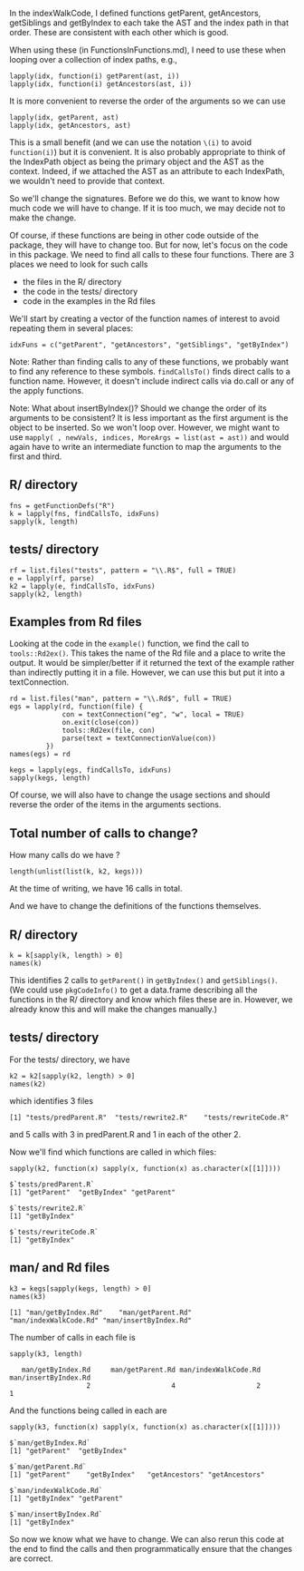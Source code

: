 In the indexWalkCode, I defined functions getParent, getAncestors, getSiblings and getByIndex
to each take the AST and the index path in that order.
These are consistent with each other which is good.

When using these (in FunctionsInFunctions.md), I need to use these when looping over a collection of
index paths, e.g.,
```
lapply(idx, function(i) getParent(ast, i))
lapply(idx, function(i) getAncestors(ast, i))
```

It is more convenient to reverse the order of the arguments so we can use
```
lapply(idx, getParent, ast)
lapply(idx, getAncestors, ast)
```

This is a  small benefit (and we can use the notation `\(i)` to avoid `function(i)`)
but it is convenient.
It is also probably appropriate to think of the IndexPath object as being the primary object
and the AST as the context. Indeed, if we attached the AST as an attribute to each IndexPath,
we wouldn't need to provide that context.

So we'll change the signatures.
Before we do this, we want to know how much code we will have to change.
If it is too much, we may decide not to make the change.

Of course, if these functions are being in other code outside of the package, they will have to
change too.
But for now, let's focus on the code in this package.
We need to find all calls to these four functions.
There are 3 places we need to look for such calls

+ the files in the R/ directory
+ the code in the tests/ directory
+ code in the examples in the Rd files


We'll start by creating a vector of the function names of interest to avoid repeating them in
several places:
```
idxFuns = c("getParent", "getAncestors", "getSiblings", "getByIndex")
```

Note: Rather than finding calls to any of these functions, we probably
want to find any reference to these symbols. 
`findCallsTo()` finds direct calls to a function name.
However, it doesn't include indirect calls via do.call or any of the apply functions.


Note:  What about insertByIndex()? Should we change the order of its arguments to be consistent?
It is less important as the first argument is the object to be inserted. So we won't loop over.
However, we might want to use `mapply( , newVals, indices, MoreArgs = list(ast = ast))` and would
again have to write an intermediate function to map the arguments to the first and third.


## R/ directory

```{r}
fns = getFunctionDefs("R")
k = lapply(fns, findCallsTo, idxFuns)
sapply(k, length)
```

## tests/ directory

```{r}
rf = list.files("tests", pattern = "\\.R$", full = TRUE)
e = lapply(rf, parse)
k2 = lapply(e, findCallsTo, idxFuns)
sapply(k2, length)
```


## Examples from Rd files

Looking at the code in the `example()` function,  we find
the call to `tools::Rd2ex()`.
This takes the name of the Rd file and a place to write the output.
It would be simpler/better if it returned the text of the example rather than indirectly putting it
in a file. However, we can use this but put it into a textConnection.

```
rd = list.files("man", pattern = "\\.Rd$", full = TRUE)
egs = lapply(rd, function(file) { 
             con = textConnection("eg", "w", local = TRUE)
             on.exit(close(con))
			 tools::Rd2ex(file, con)
			 parse(text = textConnectionValue(con))
		 })
names(egs) = rd		 
```

```
kegs = lapply(egs, findCallsTo, idxFuns)
sapply(kegs, length)
```

Of course, we will also have to change the usage sections 
and should reverse the order of the items in the arguments sections.



## Total number of calls to change?

How many calls do we have ?
```
length(unlist(list(k, k2, kegs)))
```
At the time of writing, we have 16 calls in total.

And we have to change the definitions of the functions themselves.


## R/ directory

```{r}
k = k[sapply(k, length) > 0]
names(k)
```
This identifies 2 calls to `getParent()` in `getByIndex()` and `getSiblings()`.
(We could use `pkgCodeInfo()` to get a data.frame describing all the functions in the R/ directory
and know which files these are in. However, we already know this and will make the changes manually.)


## tests/ directory

For the tests/ directory, we have
```{r}
k2 = k2[sapply(k2, length) > 0]
names(k2)
```
which identifies 3 files
```
[1] "tests/predParent.R"  "tests/rewrite2.R"    "tests/rewriteCode.R"
```
and 5 calls with 3 in predParent.R and 1 in each of the other 2.

Now we'll find which functions are called in which files:
```
sapply(k2, function(x) sapply(x, function(x) as.character(x[[1]])))
```
```
$`tests/predParent.R`
[1] "getParent"  "getByIndex" "getParent" 

$`tests/rewrite2.R`
[1] "getByIndex"

$`tests/rewriteCode.R`
[1] "getByIndex"
```


## man/ and Rd files

```{r}
k3 = kegs[sapply(kegs, length) > 0]
names(k3)
```
```
[1] "man/getByIndex.Rd"    "man/getParent.Rd"     "man/indexWalkCode.Rd" "man/insertByIndex.Rd"
```
The number of calls in each file is
```{r}
sapply(k3, length)
```
```
   man/getByIndex.Rd     man/getParent.Rd man/indexWalkCode.Rd man/insertByIndex.Rd 
                   2                    4                    2                    1 
```

And the functions being called in each are 
```
sapply(k3, function(x) sapply(x, function(x) as.character(x[[1]])))
```
```
$`man/getByIndex.Rd`
[1] "getParent"  "getByIndex"

$`man/getParent.Rd`
[1] "getParent"    "getByIndex"   "getAncestors" "getAncestors"

$`man/indexWalkCode.Rd`
[1] "getByIndex" "getParent" 

$`man/insertByIndex.Rd`
[1] "getByIndex"
```

So now we know what we have to change.
We can also rerun this code at the end to find the calls and then programmatically ensure that the changes
are correct.
